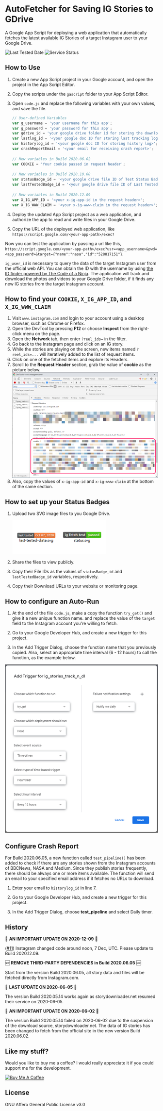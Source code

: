 # AutoFetcher for Saving IG Stories to GDrive

A Google App Script for deploying a web application that automatically fetches the latest available IG Stories of a target Instagram user to your Google Drive.

![Last Tested Date](https://drive.google.com/u/0/uc?id=1VnSH5wtVOJXd_kmZsCSd3yQSpXTjMr0E&export=download) ![Service Status](https://drive.google.com/u/0/uc?id=1BCyF1y8m1LKj8Um77st-3KC5-sTESoUZ&export=download)

## How to Use

1. Create a new App Script project in your Google account, and open the project in the App Script Editor.

2. Copy the scripts under the `gascript` folder to your App Script Editor.

3. Open `code.js` and replace the following variables with your own values, and save the file.

    ```js
    // User-defined Variables
    var g_username = 'your username for this app';
    var g_password = 'your password for this app';
    var gdrive_id = 'your google drive folder id for storing the downloaded files';
    var lastlog_id = '<your google doc ID for storing last tracking log>';
    var historylog_id = '<your google doc ID for storing history log>';
    var crashReportEmail = '<your email for receiving crash report>';

    // New variables in Build 2020.06.02
    var COOKIE = 'Your cookie passed in request header';

    // New variables in Build 2020.10.08
    var statusBadge_id = '<your google drive file ID of Test Status Badge>';
    var lastTestedBadge_id = '<your google drive file ID of Last Tested Badge>';

    // New variables in Build 2020.12.09
    var X_IG_APP_ID = '<your x-ig-app-id in the request header>';
    var X_IG_WWW_CLAIM = '<your x-ig-www-claim in the request header>';
    ```

4. Deploy the updated App Script project as a web application, and authorize the app to read and write files in your Google Drive.

5. Copy the URL of the deployed web application, like `https://script.google.com/<your-app-path>/exec?`

Now you can test the application by passing a url like this, `https://script.google.com/<your-app-path>/exec?usr=<app_username>&pwd=<app_password>&target={"name":"nasa","id":"528817151"}`.

`ig_user_id` is necessary to query the data of the target Instagram user from the official web API. You can obtain the ID with the username by using [the ID finder powered by The Code of a Ninja](https://codeofaninja.com/tools/find-instagram-user-id). The application will track and download the photos and videos to your Google Drive folder, if it finds any new IG stories from the target Instagram account.

## How to find your `COOKIE`, `X_IG_APP_ID`, and `X_IG_WWW_CLAIM`

1. Visit `www.instagram.com` and login to your account using a desktop browser, such as Chrome or Firefox.
2. Open the DevTool by pressing **F12** or choose **Inspect** from the right-click menu on the page.
3. Open the **Network** tab, then enter `?reel_ids=` in the filter.
4. Go back to the Instagram page and click on an IG story.
5. While the stories are playing on the screen, new items named `?reel_ids=...` will iteratively added to the list of request items.
6. Click on one of the fetched items and explore its Headers.
7. Scroll to the **Request Header** section, grab the value of **cookie** as the picture below. ![Find Instagram cookie using Chrome DevTools](/docs/images/find-your-instagram-cookie-with-devtools.png)
8. Also, copy the values of `x-ig-app-id` and `x-ig-www-claim` at the bottom of the same section.

## How to set up your Status Badges

1. Upload two SVG image files to you Google Drive.

    ![Status Badges](/docs/images/status-badges.png)

2. Share the files to view publicly.

3. Copy their File IDs as the values of `statusBadge_id` and `lastTestedBadge_id` variables, respectively.

4. Copy their Download URLs to your website or monitoring page.

## How to configure an Auto-Run

1. At the end of the file `code.js`, make a copy the function `try_get()` and give it a new unique function name. and replace the value of the `target` field to the Instagram account you're willing to fetch.

2. Go to your Google Developer Hub, and create a new trigger for this project.

3. In the Add Trigger Dialog, choose the function name that you previously copied. Also, select an appropriate time interval (6 - 12 hours) to call the function, as the example below.

![Setup a Google App Script Timed Trigger](/docs/images/setup_a_google_app_script_timed_trigger.png)

## Configure Crash Report

For Build 2020.06.05, a new function called `test_pipeline()` has been added to check if there are any stories shown from the Instagram accounts of BBCNews, NASA and Medium. Since they publish stories frequently, there should be always one or more items available. The function will send an email to your specified email address if it fetches no URLs to download.

1. Enter your email to `historylog_id` in line 7.

2. Go to your Google Developer Hub, and create a new trigger for this project.

3. In the Add Trigger Dialog, choose **test_pipeline** and select Daily timer.

## History

🚧 **AN IMPORTANT UPDATE ON 2020-12-09** 🚧

([#11](https://github.com/chriskyfung/AutoFetcher-IG-Stories-to-GDrive/issues/11)) Instagram changed code around noon, 7 Dec, UTC. Please update to Build 2020.12.09.

🆕 **REMOVE THIRD-PARTY DEPENDENCIES in Build 2020.06.05** 🆕

Start from the version Build 2020.06.05, all story data and files will be fetched directly from Instagram.com.

🔔 **LAST UPDATE ON 2020-06-05** 🔔

The version Build 2020.05.14 works again as storydownloader.net resumed their service on 2020-06-05.

🚧 **AN IMPORTANT UPDATE ON 2020-06-02** 🚧

The version Build 2020.05.14 failed on 2020-06-02 due to the suspension of the download source, storydownloader.net. The data of IG stories has been changed to fetch from the official site in the new version Build 2020.06.02.

## Like my stuff?

Would you like to buy me a coffee? I would really appreciate it if you could support me for the development.

<a href="https://www.buymeacoffee.com/chrisfungky"><img src="https://www.buymeacoffee.com/assets/img/custom_images/orange_img.png" alt="Buy Me A Coffee" style="height: 41px !important;width: 174px !important;box-shadow: 0px 3px 2px 0px rgba(190, 190, 190, 0.5) !important;-webkit-box-shadow: 0px 3px 2px 0px rgba(190, 190, 190, 0.5) !important;" target="_blank"></a>
## License

GNU Affero General Public License v3.0
